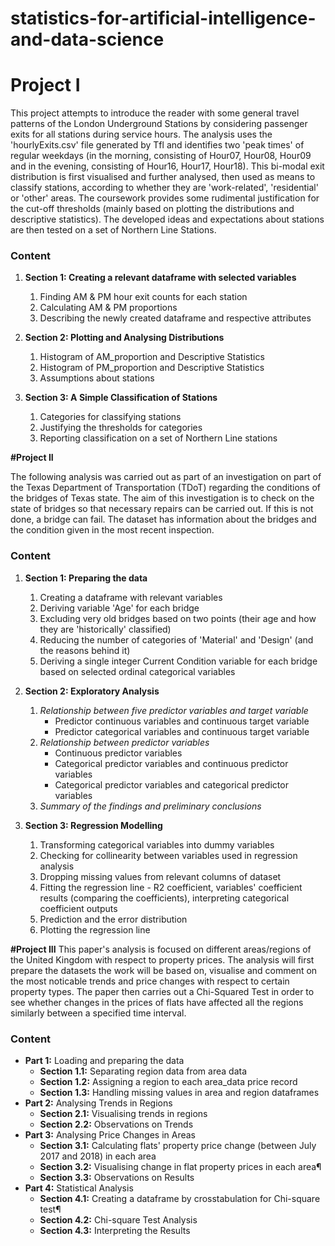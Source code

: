 # statistics-for-artificial-intelligence-and-data-science

# **Project I**

This project attempts to introduce the reader with some general travel patterns of the London Underground Stations 
by considering passenger exits for all stations during service hours. The analysis uses the 'hourlyExits.csv' file
generated by Tfl and identifies two 'peak times' of regular weekdays (in the morning, consisting of Hour07, Hour08, Hour09 and in the evening, consisting of Hour16, Hour17, Hour18). This bi-modal exit distribution is first visualised and further analysed, then used as means to classify stations, according to whether they are 'work-related', 'residential' or 'other' areas. The coursework provides some rudimental justification for the cut-off thresholds (mainly based on plotting the distributions and descriptive statistics). The developed ideas and expectations about stations are then tested on a set of Northern Line Stations.

### Content

 1. **Section 1: Creating a relevant dataframe with selected variables**
      1. Finding AM & PM hour exit counts for each station
      1. Calculating AM & PM proportions
      1. Describing the newly created dataframe and respective attributes
      
 2. **Section 2: Plotting and Analysing Distributions**
      1. Histogram of AM_proportion and Descriptive Statistics
      1. Histogram of PM_proportion and Descriptive Statistics
      1. Assumptions about stations
      
 3. **Section 3: A Simple Classification of Stations**
      1. Categories for classifying stations 
      1. Justifying the thresholds for categories
      1. Reporting classification on a set of Northern Line stations



**#Project II**

The following analysis was carried out as part of an investigation on part of the Texas Department of Transportation (TDoT) regarding the conditions of the bridges of Texas state. The aim of this investigation is to check on the state of bridges so that necessary repairs can be carried out. If this is not done, a bridge can fail. The dataset has information about the bridges and the condition given in the most recent inspection.

### Content

 1. **Section 1: Preparing the data**
      1. Creating a dataframe with relevant variables
      1. Deriving variable 'Age' for each bridge
      1. Excluding very old bridges based on two points (their age and how they are 'historically' classified)
      1. Reducing the number of categories of 'Material' and 'Design' (and the reasons behind it)
      1. Deriving a single integer Current Condition variable for each bridge based on selected ordinal categorical variables
      
 2. **Section 2: Exploratory Analysis**
      1. _Relationship between five predictor variables and target variable_
          * Predictor continuous variables and continuous target variable
          * Predictor categorical variables and continuous target variable
      1. _Relationship between predictor variables_
          * Continuous predictor variables
          * Categorical predictor variables and continuous predictor variables
          * Categorical predictor variables and categorical predictor variables
      1. _Summary of the findings and preliminary conclusions_
      
 3. **Section 3: Regression Modelling**
      1. Transforming categorical variables into dummy variables
      1. Checking for collinearity between variables used in regression analysis
      1. Dropping missing values from relevant columns of dataset
      1. Fitting the regression line - R2 coefficient, variables' coefficient results (comparing the coefficients), interpreting categorical coefficient outputs
      1. Prediction and the error distribution
      1. Plotting the regression line



**#Project III**
This paper's analysis is focused on different areas/regions of the United Kingdom with respect to property prices. The analysis will first prepare the datasets the work will be based on, visualise and comment on the most noticable trends and price changes with respect to certain property types. The paper then carries out a Chi-Squared Test in order to see whether changes in the prices of flats have affected all the regions similarly between a specified time interval. 

### **Content**
* **Part 1:** Loading and preparing the data
    * **Section 1.1:** Separating region data from area data
    * **Section 1.2:** Assigning a region to each area_data price record
    * **Section 1.3:** Handling missing values in area and region dataframes
* **Part 2:** Analysing Trends in Regions
    * **Section 2.1:** Visualising trends in regions
    * **Section 2.2:** Observations on Trends
* **Part 3:** Analysing Price Changes in Areas
    * **Section 3.1:** Calculating flats' property price change (between July 2017 and 2018) in each area
    * **Section 3.2:** Visualising change in flat property prices in each area¶
    * **Section 3.3:** Observations on Results  
* **Part 4:** Statistical Analysis
    * **Section 4.1:** Creating a dataframe by crosstabulation for Chi-square test¶
    * **Section 4.2:** Chi-square Test Analysis
    * **Section 4.3:** Interpreting the Results

